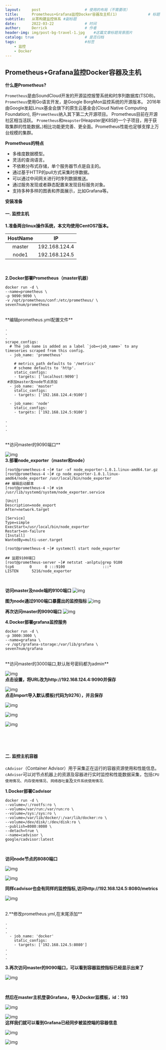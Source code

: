```yaml
---
layout:     post   				    # 使用的布局（不需要改）
title:      Prometheus+Grafana监控Docker容器及主机(1) 				# 标题 
subtitle:   从零构建监控体系 #副标题
date:       2022-03-22 				# 时间
author:     Derrick 				# 作者
header-img: img/post-bg-travel-1.jpg 	#这篇文章标题背景图片
catalog: true 						# 是否归档
tags:								#标签
    - 监控
    - Docker
---
```


## Prometheus+Grafana监控Docker容器及主机

**什么是Prometheus?**

`Prometheus`是由SoundCloud开发的开源监控报警系统和时序列数据库(TSDB)。`Prometheus`使用Go语言开发，是Google BorgMon监控系统的开源版本。
2016年由Google发起Linux基金会旗下的原生云基金会(Cloud Native Computing Foundation), 将`Prometheus`纳入其下第二大开源项目。
Prometheus目前在开源社区相当活跃。
`Prometheus`和`Heapster`(Heapster是K8S的一个子项目，用于获取集群的性能数据。)相比功能更完善、更全面。Prometheus性能也足够支撑上万台规模的集群。


**Prometheus的特点**

* 多维度数据模型。
* 灵活的查询语言。
* 不依赖分布式存储，单个服务器节点是自主的。
* 通过基于HTTP的pull方式采集时序数据。
* 可以通过中间网关进行时序列数据推送。
* 通过服务发现或者静态配置来发现目标服务对象。
* 支持多种多样的图表和界面展示，比如Grafana等。



**安装准备**
#### 一. 监控主机



**1.准备两台linux操作系统，本文均使用CentOS7版本。**

|  HostName| IP  |
| :----: | :----: | 
| master  | 192.168.124.4 |
| node1  | 192.168.124.5 |
<br/><br/>
**2.Docker部署Prometheus（master机器）**

```shell
docker run -d \
--name=prometheus \
-p 9090:9090 \
-v /opt/prometheus/conf:/etc/prometheus/ \
seven7num/prometheus
```
<br/>
**编辑prometheus.yml配置文件**

```shell
.
.
.
scrape_configs:
  # The job name is added as a label `job=<job_name>` to any timeseries scraped from this config.
  - job_name: 'prometheus'

    # metrics_path defaults to '/metrics'
    # scheme defaults to 'http'.
    static_configs:
    - targets: ['localhost:9090']
 #添加master及node节点添加
  - job_name: 'master'
    static_configs:
    - targets: ['192.168.124.4:9100']
  
  - job_name: 'node'
    static_configs:
    - targets: ['192.168.124.5:9100']

.
.
.
```
<br/>
**访问master的9090端口**

![img](/img/2020-07-11-prometheus/prometheus1.png)
<br/>
**3.部署node_exporter（master和node）**

```shell
[root@prometheus-4 ~]# tar -xf node_exporter-1.0.1.linux-amd64.tar.gz
[root@prometheus-4 ~]# cp node_exporter-1.0.1.linux-amd64/node_exporter /usr/local/bin/node_exporter
## 编辑启动脚本
[root@prometheus-4 ~]# vim /usr/lib/systemd/system/node_exporter.service

[Unit]
Description=node_export
After=network.target
 
[Service]
Type=simple
ExecStart=/usr/local/bin/node_exporter
Restart=on-failure
[Install]
WantedBy=multi-user.target

[root@prometheus-4 ~]# systemctl start node_exporter

## 监题9100端口
[root@prometheus-server ~]# netstat -anlptu|grep 9100
tcp6       0      0 :::9100                 :::*                    LISTEN      5216/node_exporter  

```
<br/>

**访问master及node端的9100端口**
![img](/img/2020-07-11-prometheus/node_exporter1.png)

**图为node通过9100端口暴露出的监控指标**
![img](/img/2020-07-11-prometheus/node_exporter2.png)

**再次访问master的9090端口**
![img](/img/2020-07-11-prometheus/prometheus2.png)




**4.Docker部署grafana监控服务**

```shell
docker run -d \
-p 3000:3000 \
--name=grafana \
-v /opt/grafana-storage:/var/lib/grafana \
seven7num/grafana
```
<br/>
**访问master的3000端口,默认账号密码都为admin**

![img](/img/2020-07-11-prometheus/Grafana1.png)
<br/>
**点击设置，将URL改为http://192.168.124.4:9090并保存**

![img](/img/2020-07-11-prometheus/Grafana2.png)
<br/>
**点击Import导入默认模板(代码为9276），并且保存**

![img](/img/2020-07-11-prometheus/Grafana3.png)

![img](/img/2020-07-11-prometheus/Grafana4.png)

![img](/img/2020-07-11-prometheus/Grafana5.png)




<br/><br/><br/>
#### 二. 监控主机容器
`cAdvisor`（Container Advisor）用于采集正在运行的容器资源使用和性能信息。
`cAdvisor`可以对节点机器上的资源及容器进行实时监控和性能数据采集，包括`CPU使用情况`、`内存使用情况`、`网络吞吐量`及`文件系统使用情况`.


**1.Docker部署Cadvisor**
```shell
docker run -d \
--volume=/:/rootfs:ro \
--volume=/var/run:/var/run:ro \
--volume=/sys:/sys:ro \
--volume=/var/lib/docker/:/var/lib/docker:ro \
--volume=/dev/disk/:/dev/disk:ro \
--publish=8080:8080 \
--detach=true \
--name=cadvisor \
google/cadvisor:latest

```
<br/>

**访问node节点的8080端口**

![img](/img/2020-07-11-prometheus/cadvisor1.png)

![img](/img/2020-07-11-prometheus/cadvisor2.png)

**同样cadvisor也会有同样的监控指标,访问http://192.168.124.5:8080/metrics**

![img](/img/2020-07-11-prometheus/cadvisor3.png)


<br/>
2.**修改prometheus.yml,在末尾添加**

```shell
.
.
.
  - job_name: 'docker'
    static_configs:
    - targets: ['192.168.124.5:8080']
.
.
.
```

**3.再次访问master的9090端口，可以看到容器监控指标已经显示出来了**

![img](/img/2020-07-11-prometheus/cadvisor4.png)

<br/>

**然后在master主机登录Grafana，导入Docker监模板，id：193**

![img](/img/2020-07-11-prometheus/Grafana6.png)

![img](/img/2020-07-11-prometheus/Grafana7.png)
<br/>
**这样我们就可以看到Grafana已经同步被监控端的容器信息**

![img](/img/2020-07-11-prometheus/Grafana8.png)

![img](/img/2020-07-11-prometheus/Grafana9.png)
